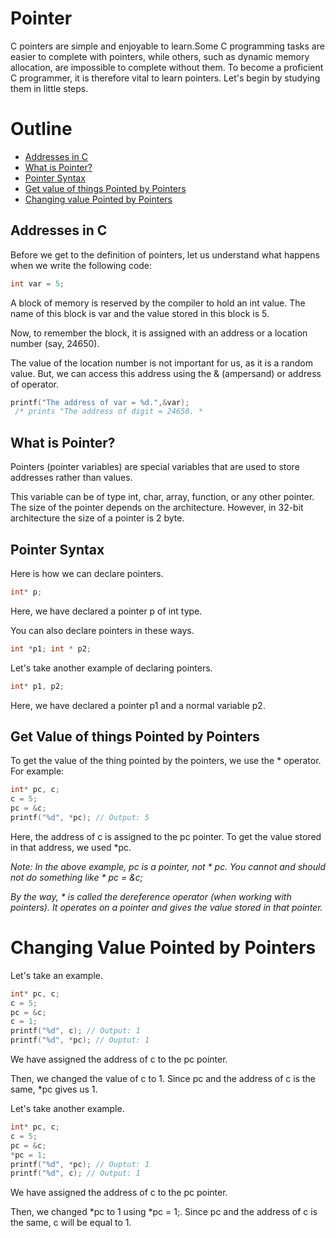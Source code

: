 # Pointer
C pointers are simple and enjoyable to learn.Some C programming tasks are easier to complete with pointers, while others, such as dynamic memory allocation, are impossible to complete without them. To become a proficient C programmer, it is therefore vital to learn pointers. Let's begin by studying them in little steps.

# Outline
* [Addresses in C](#addresses-in-c)
* [What is Pointer?](#what-is-pointer)
* [Pointer Syntax](#pointer-syntax)
* [Get value of things Pointed by Pointers](#get-value-of-things-pointed-by-pointers)
* [Changing value Pointed by Pointers](#changing-value-pointed-by-pointers)

## Addresses in C
Before we get to the definition of pointers, let us understand what happens when we write the following code:
```c
int var = 5;
```

A block of memory is reserved by the compiler to hold an int value. The name of this block is var and the value stored in this block is 5.

Now, to remember the block, it is assigned with an address or a location number (say, 24650).

The value of the location number is not important for us, as it is a random value. But, we can access this address using the & (ampersand) or address of operator.

```c
printf("The address of var = %d.",&var);
 /* prints "The address of digit = 24650. *
```
## What is Pointer?
Pointers (pointer variables) are special variables that are used to store addresses rather than values.

This variable can be of type int, char, array, function, or any other pointer. The size of the pointer depends on the architecture. However, in 32-bit architecture the size of a pointer is 2 byte.

## Pointer Syntax
Here is how we can declare pointers.
```c
int* p;
```
Here, we have declared a pointer p of int type.

You can also declare pointers in these ways.
```c
int *p1; int * p2; 
```
Let's take another example of declaring pointers.
```c
int* p1, p2;
```
Here, we have declared a pointer p1 and a normal variable p2.

## Get Value of things Pointed by Pointers
To get the value of the thing pointed by the pointers, we use the * operator. For example:
```c
int* pc, c; 
c = 5; 
pc = &c; 
printf("%d", *pc); // Output: 5
```
Here, the address of c is assigned to the pc pointer. To get the value stored in that address, we used *pc.

*Note: In the above example, pc is a pointer, not * pc. You cannot and should not do something like * pc = &c;*

*By the way, * is called the dereference operator (when working with pointers). It operates on a pointer and gives the value stored in that pointer.*

# Changing Value Pointed by Pointers
Let's take an example.
```c
int* pc, c; 
c = 5; 
pc = &c; 
c = 1; 
printf("%d", c); // Output: 1 
printf("%d", *pc); // Ouptut: 1
```
We have assigned the address of c to the pc pointer.

Then, we changed the value of c to 1. Since pc and the address of c is the same, *pc gives us 1.

Let's take another example.
```c
int* pc, c; 
c = 5; 
pc = &c; 
*pc = 1; 
printf("%d", *pc); // Ouptut: 1
printf("%d", c); // Output: 1 
```
We have assigned the address of c to the pc pointer.

Then, we changed *pc to 1 using *pc = 1;. Since pc and the address of c is the same, c will be equal to 1.

